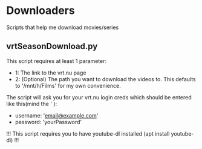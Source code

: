 # Downloaders
Scripts that help me download movies/series

## vrtSeasonDownload.py
This script requires at least 1 parameter:
* 1: The link to the vrt.nu page
* 2: (Optional) The path you want to download the videos to. This defaults to '/mnt/h/Films' for my own convenience.

The script will ask you for your vrt.nu login creds which should be entered like this(mind the ' ):
- username: 'email@example.com'
- password: 'yourPassword'

!!! This script requires you to have youtube-dl installed (apt install youtube-dl) !!!

